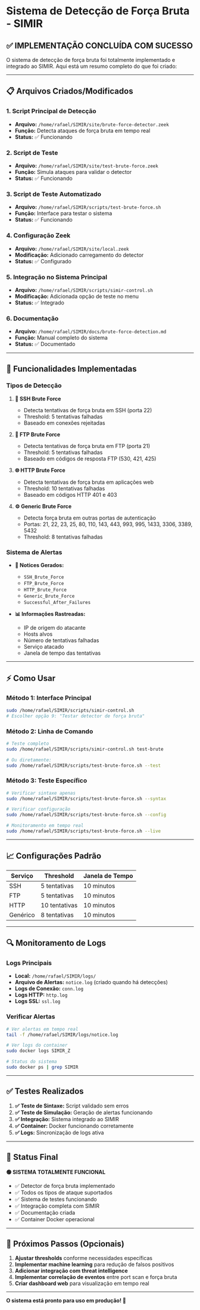# Sistema de Detecção de Força Bruta - SIMIR

## ✅ **IMPLEMENTAÇÃO CONCLUÍDA COM SUCESSO**

O sistema de detecção de força bruta foi totalmente implementado e integrado ao SIMIR. Aqui está um resumo completo do que foi criado:

---

## 📋 **Arquivos Criados/Modificados**

### 1. **Script Principal de Detecção**
- **Arquivo:** `/home/rafael/SIMIR/site/brute-force-detector.zeek`
- **Função:** Detecta ataques de força bruta em tempo real
- **Status:** ✅ Funcionando

### 2. **Script de Teste**
- **Arquivo:** `/home/rafael/SIMIR/site/test-brute-force.zeek`
- **Função:** Simula ataques para validar o detector
- **Status:** ✅ Funcionando

### 3. **Script de Teste Automatizado**
- **Arquivo:** `/home/rafael/SIMIR/scripts/test-brute-force.sh`
- **Função:** Interface para testar o sistema
- **Status:** ✅ Funcionando

### 4. **Configuração Zeek**
- **Arquivo:** `/home/rafael/SIMIR/site/local.zeek`
- **Modificação:** Adicionado carregamento do detector
- **Status:** ✅ Configurado

### 5. **Integração no Sistema Principal**
- **Arquivo:** `/home/rafael/SIMIR/scripts/simir-control.sh`
- **Modificação:** Adicionada opção de teste no menu
- **Status:** ✅ Integrado

### 6. **Documentação**
- **Arquivo:** `/home/rafael/SIMIR/docs/brute-force-detection.md`
- **Função:** Manual completo do sistema
- **Status:** ✅ Documentado

---

## 🔧 **Funcionalidades Implementadas**

### **Tipos de Detecção**

1. **🔐 SSH Brute Force**
   - Detecta tentativas de força bruta em SSH (porta 22)
   - Threshold: 5 tentativas falhadas
   - Baseado em conexões rejeitadas

2. **📁 FTP Brute Force**
   - Detecta tentativas de força bruta em FTP (porta 21)
   - Threshold: 5 tentativas falhadas
   - Baseado em códigos de resposta FTP (530, 421, 425)

3. **🌐 HTTP Brute Force**
   - Detecta tentativas de força bruta em aplicações web
   - Threshold: 10 tentativas falhadas
   - Baseado em códigos HTTP 401 e 403

4. **⚙️ Generic Brute Force**
   - Detecta força bruta em outras portas de autenticação
   - Portas: 21, 22, 23, 25, 80, 110, 143, 443, 993, 995, 1433, 3306, 3389, 5432
   - Threshold: 8 tentativas falhadas

### **Sistema de Alertas**

- **📢 Notices Gerados:**
  - `SSH_Brute_Force`
  - `FTP_Brute_Force`
  - `HTTP_Brute_Force`
  - `Generic_Brute_Force`
  - `Successful_After_Failures`

- **📊 Informações Rastreadas:**
  - IP de origem do atacante
  - Hosts alvos
  - Número de tentativas falhadas
  - Serviço atacado
  - Janela de tempo das tentativas

---

## ⚡ **Como Usar**

### **Método 1: Interface Principal**
```bash
sudo /home/rafael/SIMIR/scripts/simir-control.sh
# Escolher opção 9: "Testar detector de força bruta"
```

### **Método 2: Linha de Comando**
```bash
# Teste completo
sudo /home/rafael/SIMIR/scripts/simir-control.sh test-brute

# Ou diretamente:
sudo /home/rafael/SIMIR/scripts/test-brute-force.sh --test
```

### **Método 3: Teste Específico**
```bash
# Verificar sintaxe apenas
sudo /home/rafael/SIMIR/scripts/test-brute-force.sh --syntax

# Verificar configuração
sudo /home/rafael/SIMIR/scripts/test-brute-force.sh --config

# Monitoramento em tempo real
sudo /home/rafael/SIMIR/scripts/test-brute-force.sh --live
```

---

## 📈 **Configurações Padrão**

| Serviço | Threshold | Janela de Tempo |
|---------|-----------|-----------------|
| SSH     | 5 tentativas | 10 minutos |
| FTP     | 5 tentativas | 10 minutos |
| HTTP    | 10 tentativas | 10 minutos |
| Genérico | 8 tentativas | 10 minutos |

---

## 🔍 **Monitoramento de Logs**

### **Logs Principais**
- **Local:** `/home/rafael/SIMIR/logs/`
- **Arquivo de Alertas:** `notice.log` (criado quando há detecções)
- **Logs de Conexão:** `conn.log`
- **Logs HTTP:** `http.log`
- **Logs SSL:** `ssl.log`

### **Verificar Alertas**
```bash
# Ver alertas em tempo real
tail -f /home/rafael/SIMIR/logs/notice.log

# Ver logs do container
sudo docker logs SIMIR_Z

# Status do sistema
sudo docker ps | grep SIMIR
```

---

## ✅ **Testes Realizados**

1. **✅ Teste de Sintaxe:** Script validado sem erros
2. **✅ Teste de Simulação:** Geração de alertas funcionando
3. **✅ Integração:** Sistema integrado ao SIMIR
4. **✅ Container:** Docker funcionando corretamente
5. **✅ Logs:** Sincronização de logs ativa

---

## 🚀 **Status Final**

**🟢 SISTEMA TOTALMENTE FUNCIONAL**

- ✅ Detector de força bruta implementado
- ✅ Todos os tipos de ataque suportados
- ✅ Sistema de testes funcionando
- ✅ Integração completa com SIMIR
- ✅ Documentação criada
- ✅ Container Docker operacional

---

## 🔧 **Próximos Passos (Opcionais)**

1. **Ajustar thresholds** conforme necessidades específicas
2. **Implementar machine learning** para redução de falsos positivos
3. **Adicionar integração com threat intelligence**
4. **Implementar correlação de eventos** entre port scan e força bruta
5. **Criar dashboard web** para visualização em tempo real

---

**O sistema está pronto para uso em produção! 🎉**
